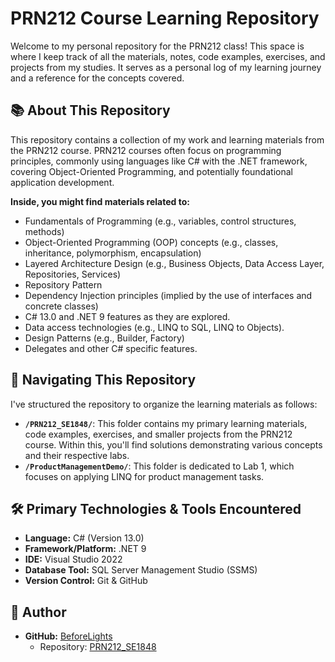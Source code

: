 # PRN212 Course Learning Repository

Welcome to my personal repository for the PRN212 class! This space is where I keep track of all the materials, notes, code examples, exercises, and projects from my studies. It serves as a personal log of my learning journey and a reference for the concepts covered.

## 📚 About This Repository

This repository contains a collection of my work and learning materials from the PRN212 course. PRN212 courses often focus on programming principles, commonly using languages like C# with the .NET framework, covering Object-Oriented Programming, and potentially foundational application development.

**Inside, you might find materials related to:**
* Fundamentals of Programming (e.g., variables, control structures, methods)
* Object-Oriented Programming (OOP) concepts (e.g., classes, inheritance, polymorphism, encapsulation)
* Layered Architecture Design (e.g., Business Objects, Data Access Layer, Repositories, Services)
* Repository Pattern
* Dependency Injection principles (implied by the use of interfaces and concrete classes)
* C# 13.0 and .NET 9 features as they are explored.
* Data access technologies (e.g., LINQ to SQL, LINQ to Objects).
* Design Patterns (e.g., Builder, Factory)
* Delegates and other C# specific features.

## 📂 Navigating This Repository

I've structured the repository to organize the learning materials as follows:

*   **`/PRN212_SE1848/`**: This folder contains my primary learning materials, code examples, exercises, and smaller projects from the PRN212 course. Within this, you'll find solutions demonstrating various concepts and their respective labs.
*   **`/ProductManagementDemo/`**: This folder is dedicated to Lab 1, which focuses on applying LINQ for product management tasks.

## 🛠️ Primary Technologies & Tools Encountered

*   **Language:** C# (Version 13.0)
*   **Framework/Platform:** .NET 9
*   **IDE:** Visual Studio 2022
*   **Database Tool:** SQL Server Management Studio (SSMS)
*   **Version Control:** Git & GitHub

## 👤 Author

*   **GitHub:** [BeforeLights](https://github.com/BeforeLights)
    *   Repository: [PRN212_SE1848](https://github.com/BeforeLights/PRN212_SE1848)
